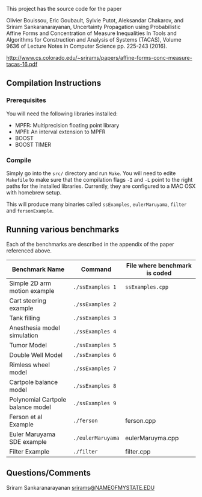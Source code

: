 This project has the source code for the paper

Olivier Bouissou, Eric Goubault, Sylvie Putot, Aleksandar Chakarov, and Sriram Sankaranarayanan, Uncertainty Propagation using Probabilistic Affine Forms and Concentration of Measure Inequalities In Tools and Algorithms for Construction and Analysis of Systems (TACAS), Volume 9636 of Lecture Notes in Computer Science pp. 225-243 (2016). 

http://www.cs.colorado.edu/~srirams/papers/affine-forms-conc-measure-tacas-16.pdf

## Compilation Instructions

### Prerequisites

You will need the following libraries installed:
  *  MPFR: Multiprecision floating point library
  * MPFI: An interval extension to MPFR
  * BOOST
  * BOOST TIMER

###  Compile

Simply go into the `src/` directory and run `Make`. You will need to edite `Makefile` to make sure that the compilation flags `-I` and `-L` point to the
right paths for the installed libraries. Currently, they are configured to a MAC OSX with homebrew setup.


This will produce many binaries called `ssExamples`, `eulerMaruyama`,  `filter` and `fersonExample`.


##  Running various benchmarks

Each of the benchmarks are described in the appendix of the paper referenced above.

| Benchmark Name |  Command | File where benchmark is coded |
| -------------  | ---------| -------------------------|
| Simple 2D arm motion example | `./ssExamples 1` | `ssExamples.cpp` |
| Cart steering example | `./ssExamples 2` |     |
| Tank filling | `./ssExamples 3 ` |     |
| Anesthesia model simulation | `./ssExamples 4` |   |
| Tumor Model | `./ssExamples 5` |   |
| Double Well Model | `./ssExamples 6` |   | 
| Rimless wheel model | `./ssExamples 7` |    |
| Cartpole balance model | `./ssExamples 8` |   | 
| Polynomial Cartpole balance model |  `./ssExamples 9 ` |   |
| Ferson et al Example | `./ferson` | ferson.cpp |
| Euler Maruyama SDE example | `./eulerMaruyama` | eulerMaruyma.cpp |
| Filter Example | `./filter` | filter.cpp |


## Questions/Comments

Sriram Sankaranarayanan <srirams@NAMEOFMYSTATE.EDU>
